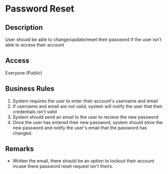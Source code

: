# Password Reset

## Description
User should be able to change/update/reset their password if the user isn't able to access their account

## Access
Everyone (Public)

## Business Rules
1. System requires the user to enter their account's username and email 
2. If username and email are not valid, system will notify the user that their credentials isn't valid
3. System should send an email to the user to recieve the new password
4. Once the user has entered their new password, system should store the new password and notify the user's email that the password has changed.

## Remarks
- Written the email, there should be an option to lockout their account incase there password reset request isn't theirs.
